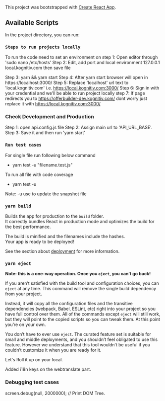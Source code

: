 This project was bootstrapped with [Create React App](https://github.com/facebook/create-react-app).

## Available Scripts

In the project directory, you can run:

### `Steps to run projects locally`

To run the code need to set an environment on
step 1: Open editor through 'sudo nano /etc/hosts'
Step 2: Edit, add port and local environment
127.0.0.1 local.kognitiv.com
then save file

Step 3: yarn && yarn start
Step 4: After yarn start browser will open in https://localhost:3000/
Step 5: Replace 'localhost' url text to 'local.kognitiv.com' i.e. https://local.kognitiv.com:3000/
Step 6: Sign in with your credential and we'll be able to run project locally
step 7: If page redirects you to https://offerbuilder-dev.kognitiv.com/ dont worry just replace it with https://local.kognitiv.com:3000/

### Check Development and Production

Step 1: open api.config.js file
Step 2: Assign main url to 'API_URL_BASE'.
Step 3: Save it and then run 'yarn start'

### `Run test cases`

For single file run following below command

- yarn test -u "filename.test.js"

To run all file with code coverage

- yarn test -u

Note: -u use to update the snapshot file

### `yarn build`

Builds the app for production to the `build` folder.<br />
It correctly bundles React in production mode and optimizes the build for the best performance.

The build is minified and the filenames include the hashes.<br />
Your app is ready to be deployed!

See the section about [deployment](https://facebook.github.io/create-react-app/docs/deployment) for more information.

### `yarn eject`

**Note: this is a one-way operation. Once you `eject`, you can’t go back!**

If you aren’t satisfied with the build tool and configuration choices, you can `eject` at any time. This command will remove the single build dependency from your project.

Instead, it will copy all the configuration files and the transitive dependencies (webpack, Babel, ESLint, etc) right into your project so you have full control over them. All of the commands except `eject` will still work, but they will point to the copied scripts so you can tweak them. At this point you’re on your own.

You don’t have to ever use `eject`. The curated feature set is suitable for small and middle deployments, and you shouldn’t feel obligated to use this feature. However we understand that this tool wouldn’t be useful if you couldn’t customize it when you are ready for it.

Let's Roll it up on your local.

Added i18n keys on the webtranslate part.

### Debugging test cases

screen.debug(null, 2000000); // Print DOM Tree.
